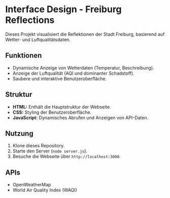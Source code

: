 # Interface Design - Freiburg Reflections

Dieses Projekt visualisiert die Reflektionen der Stadt Freiburg, basierend auf Wetter- und Luftqualitätsdaten.

## Funktionen
- Dynamische Anzeige von Wetterdaten (Temperatur, Beschreibung).
- Anzeige der Luftqualität (AQI und dominanter Schadstoff).
- Saubere und interaktive Benutzeroberfläche.

## Struktur
- **HTML:** Enthält die Hauptstruktur der Webseite.
- **CSS:** Styling der Benutzeroberfläche.
- **JavaScript:** Dynamisches Abrufen und Anzeigen von API-Daten.

## Nutzung
1. Klone dieses Repository.
2. Starte den Server (`node server.js`).
3. Besuche die Webseite über `http://localhost:3000`.

## APIs
- OpenWeatherMap
- World Air Quality Index (WAQI)
